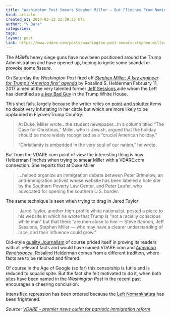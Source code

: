 ```yaml
---
title: "Washington Post Smears Stephen Miller – But Flinches From Naming VDARE.com!"
kind: article
created_at: 2017-02-12 22:39:35 UTC
author: "V Dare"
categories: 
tags: 
layout: post
link: https://www.vdare.com/posts/washington-post-smears-stephen-miller-but-flinches-from-naming-vdare-com
---
```



<!--
   Washington Post Smears Stephen Miller – But Flinches From Naming VDARE.com!             # => "I Made a Pretty Gem - Planet.rb"
   https://www.vdare.com/posts/washington-post-smears-stephen-miller-but-flinches-from-naming-vdare-com               # => "http://poteland.com/blog/i-made-a-pretty-gem-planet-dot-rb/"
   2017-02-12 22:39:35 UTC              # => "2012-04-14 05:17:00 UTC"
   &lt;div class=&quot;pf-content&quot;&gt;&lt;p&gt;The &lt;em&gt;MSM&lt;/em&gt;’s heavy siege guns have now been positioned around the Trump Administration and have opened up, hoping to ignite some scandal or provoke some fissure.&lt;/p&gt;
&lt;p&gt;On Saturday the &lt;em&gt;Washington Post&lt;/em&gt; fired off &lt;a href=&quot;https://www.washingtonpost.com/politics/stephen-miller-a-key-engineer-for-trumps-america-first-agenda/2017/02/11/a70cb3f0-e809-11e6-bf6f-301b6b443624_story.html?utm_term=.2d4caedcb61b&quot;&gt;&lt;em&gt;Stephen Miller: A key engineer for Trump’s ‘America first’ agenda&lt;/em&gt; &lt;/a&gt;by Rosalind S. Helderman February 11, 2017 aimed at the very talented former &lt;a href=&quot;http://www.vdare.com/posts/americas-senator-jeff-sessions-is-recognized-for-his-unique-service-in-immigration-enforcement&quot;&gt;Jeff Sessions &lt;/a&gt;aide whom the Left has identified as &lt;a href=&quot;https://www.google.com/webhp?sourceid=chrome-instant&amp;amp;rlz=1C1EODB_enUS518US518&amp;amp;ion=1&amp;amp;espv=2&amp;amp;ie=UTF-8#q=site:vdare.com+Stephen+Miller&quot;&gt;a key Bad Guy&lt;/a&gt; in the Trump White House.&lt;/p&gt;
&lt;p&gt;This shot fails, largely because the writer relies on &lt;a href=&quot;https://www.google.com/webhp?sourceid=chrome-instant&amp;amp;rlz=1C1EODB_enUS518US518&amp;amp;ion=1&amp;amp;espv=2&amp;amp;ie=UTF-8#q=site:vdare.com+point+and+splutter&quot;&gt;point-and splutter&lt;/a&gt; items no doubt very infuriating in her circle but which are more likely to be applauded in Flyover/Trump Country:&lt;/p&gt;
&lt;blockquote&gt;&lt;p&gt;At Duke, Miller wrote…the student newspaper…In a column titled “The Case for Christmas,” Miller, who is Jewish, argued that the holiday should be more widely recognized as a “crucial American holiday.”&lt;/p&gt;
&lt;p&gt;“Christianity is embedded in the very soul of our nation,” he wrote.&lt;/p&gt;&lt;div id=&quot;57966237cc52c74a5e1363c4&quot; class=&quot;vdb_player vdb_57966237cc52c74a5e1363c456bcd17ce4b018167fea5539&quot;&gt;    &lt;/div&gt;&lt;/blockquote&gt;
&lt;p&gt;But from the VDARE.com point of view the interesting thing is how Helderman flinches when trying to smear Miller with a VDARE.com connection. She reports that at Duke Miller&lt;/p&gt;
&lt;blockquote&gt;&lt;p&gt;…helped organize an immigration debate between Peter Brimelow, an anti-immigration activist whose website has been labeled a hate site by the Southern Poverty Law Center, and Peter Laufer, who advocated for opening the southern U.S. border.&lt;/p&gt;&lt;/blockquote&gt;
&lt;p&gt;The same technique is seen when trying to drag in Jared Taylor&lt;/p&gt;
&lt;blockquote&gt;&lt;p&gt; Jared Taylor, another high-profile white nationalist, posted a piece to his website in which he wrote that Trump is “not a racially conscious white man” but that there “are men close to him — Steve Bannon, Jeff Sessions, Stephen Miller — who may have a clearer understanding of race, and their influence could grow.”&lt;/p&gt;&lt;/blockquote&gt;
&lt;p&gt;Old-style &lt;a href=&quot;https://en.wikipedia.org/wiki/C._P._Scott#Views&quot;&gt;quality Journalism&lt;/a&gt; of course prided itself in proving its readers with all relevant facts and would have named VDARE.com and &lt;a href=&quot;https://www.amren.com/&quot;&gt;&lt;em&gt;American Renaissance.&lt;/em&gt;&lt;/a&gt; Rosalind Helderman comes from a different tradition, where facts are to be rationed and filtered.&lt;/p&gt;
&lt;p&gt;Of course in the Age of Google (so far) this censorship is futile and is reduced to squalid spite. But the fact she felt motivated to do it, when both sites have been named in the &lt;em&gt;Washington Post&lt;/em&gt; in the recent past encourages a cheering conclusion:&lt;/p&gt;
&lt;p&gt;Intensified repression has been ordered because the &lt;a href=&quot;http://www.thefreedictionary.com/nomenklatura&quot;&gt;Left Nomanklatura &lt;/a&gt;has been frightened.&lt;/p&gt;
&lt;/div&gt;           # => "I’ve been hurting to write this ever since we had the idea of creating a Planet for Cubox..." (Continued)
   VDARE – premier news outlet for patriotic immigration reform              # => "This is where I tell you stuff"
   vdare-premier-news-outlet-for-patriotic-immigratio              # => "this-is-where-i-tell-you-stuff"
   https://www.vdare.com               # => "http://poteland.com/articles"
           # => "programming planet"
                 # => "go ruby jekyll"
                 # => "http://poteland.com/images/site-logo.png"
   V Dare                 # => "Pablo Astigarraga"
   @vdar                # => "poteland"
   http://twitter.com/@vdar            # => "http://twitter.com/poteland" -->
<div class="pf-content"><p>The <em>MSM</em>’s heavy siege guns have now been positioned around the Trump Administration and have opened up, hoping to ignite some scandal or provoke some fissure.</p>
<p>On Saturday the <em>Washington Post</em> fired off <a href="https://www.washingtonpost.com/politics/stephen-miller-a-key-engineer-for-trumps-america-first-agenda/2017/02/11/a70cb3f0-e809-11e6-bf6f-301b6b443624_story.html?utm_term=.2d4caedcb61b"><em>Stephen Miller: A key engineer for Trump’s ‘America first’ agenda</em> </a>by Rosalind S. Helderman February 11, 2017 aimed at the very talented former <a href="http://www.vdare.com/posts/americas-senator-jeff-sessions-is-recognized-for-his-unique-service-in-immigration-enforcement">Jeff Sessions </a>aide whom the Left has identified as <a href="https://www.google.com/webhp?sourceid=chrome-instant&amp;rlz=1C1EODB_enUS518US518&amp;ion=1&amp;espv=2&amp;ie=UTF-8#q=site:vdare.com+Stephen+Miller">a key Bad Guy</a> in the Trump White House.</p>
<p>This shot fails, largely because the writer relies on <a href="https://www.google.com/webhp?sourceid=chrome-instant&amp;rlz=1C1EODB_enUS518US518&amp;ion=1&amp;espv=2&amp;ie=UTF-8#q=site:vdare.com+point+and+splutter">point-and splutter</a> items no doubt very infuriating in her circle but which are more likely to be applauded in Flyover/Trump Country:</p>
<blockquote><p>At Duke, Miller wrote…the student newspaper…In a column titled “The Case for Christmas,” Miller, who is Jewish, argued that the holiday should be more widely recognized as a “crucial American holiday.”</p>
<p>“Christianity is embedded in the very soul of our nation,” he wrote.</p><div id="57966237cc52c74a5e1363c4" class="vdb_player vdb_57966237cc52c74a5e1363c456bcd17ce4b018167fea5539">    </div></blockquote>
<p>But from the VDARE.com point of view the interesting thing is how Helderman flinches when trying to smear Miller with a VDARE.com connection. She reports that at Duke Miller</p>
<blockquote><p>…helped organize an immigration debate between Peter Brimelow, an anti-immigration activist whose website has been labeled a hate site by the Southern Poverty Law Center, and Peter Laufer, who advocated for opening the southern U.S. border.</p></blockquote>
<p>The same technique is seen when trying to drag in Jared Taylor</p>
<blockquote><p> Jared Taylor, another high-profile white nationalist, posted a piece to his website in which he wrote that Trump is “not a racially conscious white man” but that there “are men close to him — Steve Bannon, Jeff Sessions, Stephen Miller — who may have a clearer understanding of race, and their influence could grow.”</p></blockquote>
<p>Old-style <a href="https://en.wikipedia.org/wiki/C._P._Scott#Views">quality Journalism</a> of course prided itself in proving its readers with all relevant facts and would have named VDARE.com and <a href="https://www.amren.com/"><em>American Renaissance.</em></a> Rosalind Helderman comes from a different tradition, where facts are to be rationed and filtered.</p>
<p>Of course in the Age of Google (so far) this censorship is futile and is reduced to squalid spite. But the fact she felt motivated to do it, when both sites have been named in the <em>Washington Post</em> in the recent past encourages a cheering conclusion:</p>
<p>Intensified repression has been ordered because the <a href="http://www.thefreedictionary.com/nomenklatura">Left Nomanklatura </a>has been frightened.</p>
</div><div class="">
    <i>Source: <a href="https://www.vdare.com">VDARE – premier news outlet for patriotic immigration reform</a></i>
</div>

